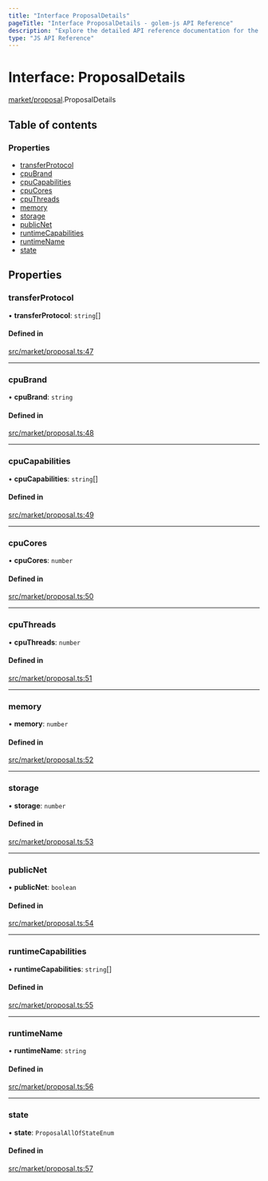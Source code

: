 ```yaml
---
title: "Interface ProposalDetails"
pageTitle: "Interface ProposalDetails - golem-js API Reference"
description: "Explore the detailed API reference documentation for the Interface ProposalDetails within the golem-js SDK for the Golem Network."
type: "JS API Reference"
---
```

# Interface: ProposalDetails

[market/proposal](../modules/market_proposal).ProposalDetails

## Table of contents

### Properties

- [transferProtocol](market_proposal.ProposalDetails#transferprotocol)
- [cpuBrand](market_proposal.ProposalDetails#cpubrand)
- [cpuCapabilities](market_proposal.ProposalDetails#cpucapabilities)
- [cpuCores](market_proposal.ProposalDetails#cpucores)
- [cpuThreads](market_proposal.ProposalDetails#cputhreads)
- [memory](market_proposal.ProposalDetails#memory)
- [storage](market_proposal.ProposalDetails#storage)
- [publicNet](market_proposal.ProposalDetails#publicnet)
- [runtimeCapabilities](market_proposal.ProposalDetails#runtimecapabilities)
- [runtimeName](market_proposal.ProposalDetails#runtimename)
- [state](market_proposal.ProposalDetails#state)

## Properties

### transferProtocol

• **transferProtocol**: `string`[]

#### Defined in

[src/market/proposal.ts:47](https://github.com/golemfactory/golem-js/blob/4182943/src/market/proposal.ts#L47)

___

### cpuBrand

• **cpuBrand**: `string`

#### Defined in

[src/market/proposal.ts:48](https://github.com/golemfactory/golem-js/blob/4182943/src/market/proposal.ts#L48)

___

### cpuCapabilities

• **cpuCapabilities**: `string`[]

#### Defined in

[src/market/proposal.ts:49](https://github.com/golemfactory/golem-js/blob/4182943/src/market/proposal.ts#L49)

___

### cpuCores

• **cpuCores**: `number`

#### Defined in

[src/market/proposal.ts:50](https://github.com/golemfactory/golem-js/blob/4182943/src/market/proposal.ts#L50)

___

### cpuThreads

• **cpuThreads**: `number`

#### Defined in

[src/market/proposal.ts:51](https://github.com/golemfactory/golem-js/blob/4182943/src/market/proposal.ts#L51)

___

### memory

• **memory**: `number`

#### Defined in

[src/market/proposal.ts:52](https://github.com/golemfactory/golem-js/blob/4182943/src/market/proposal.ts#L52)

___

### storage

• **storage**: `number`

#### Defined in

[src/market/proposal.ts:53](https://github.com/golemfactory/golem-js/blob/4182943/src/market/proposal.ts#L53)

___

### publicNet

• **publicNet**: `boolean`

#### Defined in

[src/market/proposal.ts:54](https://github.com/golemfactory/golem-js/blob/4182943/src/market/proposal.ts#L54)

___

### runtimeCapabilities

• **runtimeCapabilities**: `string`[]

#### Defined in

[src/market/proposal.ts:55](https://github.com/golemfactory/golem-js/blob/4182943/src/market/proposal.ts#L55)

___

### runtimeName

• **runtimeName**: `string`

#### Defined in

[src/market/proposal.ts:56](https://github.com/golemfactory/golem-js/blob/4182943/src/market/proposal.ts#L56)

___

### state

• **state**: `ProposalAllOfStateEnum`

#### Defined in

[src/market/proposal.ts:57](https://github.com/golemfactory/golem-js/blob/4182943/src/market/proposal.ts#L57)
